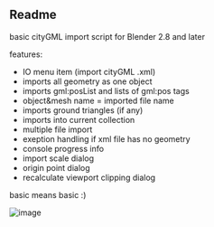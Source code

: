 ## Readme 

basic cityGML import script for Blender 2.8 and later

features:
 
 - IO menu item (import cityGML .xml)
 - imports all geometry as one object
 - imports gml:posList and lists of gml:pos tags
 - object&mesh name = imported file name
 - imports ground triangles (if any)
 - imports into current collection
 - multiple file import
 - exeption handling if xml file has no geometry
 - console progress info
 - import scale dialog
 - origin point dialog
 - recalculate viewport clipping dialog

basic means basic :)

![image](https://cloud.githubusercontent.com/assets/619340/11531034/fb9bf4cc-98f9-11e5-856f-64ea4c78e3cd.png)

